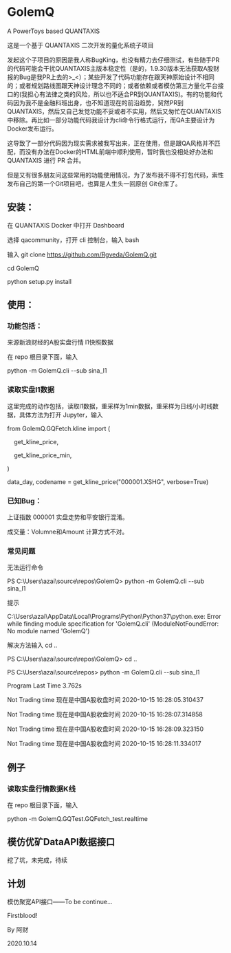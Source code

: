 # GolemQ



A PowerToys based QUANTAXIS







这是一个基于 QUANTAXIS 二次开发的量化系统子项目







发起这个子项目的原因是我人称BugKing，也没有精力去仔细测试，有些随手PR的代码可能会干扰QUANTAXIS主版本稳定性（是的，1.9.30版本无法获取A股财报的Bug是我PR上去的\>\_<）；某些开发了代码功能存在跟天神原始设计不相同的；或者规划路线图跟天神设计理念不同的；或者依赖或者模仿第三方量化平台接口的(我担心有法律之类的风险，所以也不适合PR到QUANTAXIS)。有的功能和代码因为我不是金融科班出身，也不知道现在的前沿趋势，贸然PR到QUANTAXIS，然后又自己发觉功能不妥或者不实用，然后又匆忙在QUANTAXIS中移除。再比如一部分功能代码我设计为cli命令行格式运行，而QA主要设计为Docker发布运行。







这导致了一部分代码因为现实需求被我写出来，正在使用，但是跟QA风格并不匹配，而没有办法在Docker的HTML前端中顺利使用，暂时我也没相处好办法和QUANTAXIS 进行 PR 合并。







但是又有很多朋友问这些常用的功能使用情况，为了发布我不得不打包代码，索性发布自己的第一个Git项目吧，也算是人生头一回原创 Git仓库了。







## 安装：



在 QUANTAXIS Docker 中打开 Dashboard







选择 qacommunity，打开 cli 控制台，输入 bash







输入 git clone https://github.com/Rgveda/GolemQ.git







cd GolemQ







python setup.py install







## 使用：







### 功能包括：







来源新浪财经的A股实盘行情 l1快照数据



在 repo 根目录下面，输入



python -m GolemQ.cli --sub sina_l1



### 读取实盘l1数据



这里完成的动作包括，读取l1数据，重采样为1min数据，重采样为日线/小时线数据，具体方法为打开 Jupyter，输入



from GolemQ.GQFetch.kline import (



    get_kline_price,



    get_kline_price_min,



)



data_day, codename = get_kline_price("000001.XSHG", verbose=True)



### 已知Bug：



上证指数 000001 实盘走势和平安银行混淆。



成交量：Volumne和Amount 计算方式不对。



### 常见问题



无法运行命令



PS C:\Users\azai\source\repos\GolemQ> python -m GolemQ.cli --sub sina_l1



提示

C:\Users\azai\AppData\Local\Programs\Python\Python37\python.exe: Error 
while finding module specification for 'GolemQ.cli' 
(ModuleNotFoundError: No module named 'GolemQ')



解决方法输入 cd ..

PS C:\Users\azai\source\repos\GolemQ> cd ..



PS C:\Users\azai\source\repos> python -m GolemQ.cli --sub sina_l1

Program Last Time 3.762s

Not Trading time 现在是中国A股收盘时间 2020-10-15 16:28:05.310437

Not Trading time 现在是中国A股收盘时间 2020-10-15 16:28:07.314858

Not Trading time 现在是中国A股收盘时间 2020-10-15 16:28:09.323150

Not Trading time 现在是中国A股收盘时间 2020-10-15 16:28:11.334017



## 例子

### 读取实盘行情数据K线



在 repo 根目录下面，输入



python -m GolemQ.GQTest.GQFetch_test.realtime







## 模仿优矿DataAPI数据接口



挖了坑，未完成，待续







## 计划



模仿聚宽API接口——To be continue...







Firstblood!







By 阿财 



2020.10.14



